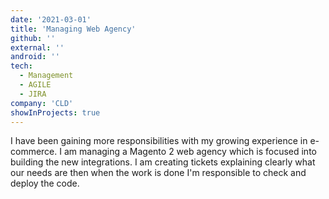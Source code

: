 ```yaml
---
date: '2021-03-01'
title: 'Managing Web Agency'
github: ''
external: ''
android: ''
tech:
  - Management
  - AGILE
  - JIRA
company: 'CLD'
showInProjects: true
---
```


I have been gaining more responsibilities with my growing experience in e-commerce. I am managing a Magento 2 web agency which is focused into building the new integrations. I am creating tickets explaining clearly what our needs are then when the work is done I'm responsible to check and deploy the code.
